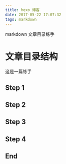 ```yaml
---
title: hexo 博客
date: 2017-05-22 17:07:32
tags: markdown
---
```


markdown 文章目录练手


<!-- more -->
# 文章目录结构

这是一篇练手

## Step 1

## Step 2

## Step 3

## Step 4

## End


